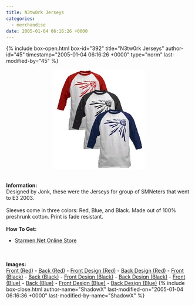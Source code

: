 ```yaml
---
title: N3tw0rk Jerseys
categories:
  - merchandise
date: 2005-01-04 06:16:26 +0000
---
```

{% include box-open.html box-id="392" title="N3tw0rk Jerseys" author-id="45" timestamp="2005-01-04 06:16:26 +0000" type="norm" last-modified-by="45" %}
	<center>
	<img src="/merchandise/images/smn_n3tw0rkj_title.png" border="0" alt="N3tw0rk Jerseys" />
	</center>
	<br /><br />
	<b>Information:</b>
	<br />
	Designed by Jonk, these were the Jerseys for group of SMNeters that went to E3 2003.
	<br /><br />
	Sleeves come in three colors: Red, Blue, and Black. Made out of 100% preshrunk cotton. 
	Print is fade resistant. 
	<br /><br />
	<b>How To Get:</b>
	<br />
	<ul>
	<li><a href="http://www.cafepress.com/starmen/297166">Starmen.Net Online Store</a></li>
	</ul>
	<br /><br />
	<b>Images:</b>
	<br />
	<a href="/merchandise/images/smn_n3tw0rkjr_front.jpg">Front (Red)</a> - <a href="/merchandise/images/smn_n3tw0rkjr_back.jpg">Back (Red)</a> - <a href="/merchandise/images/smn_n3tw0rkjr_fdesign.jpg">Front Design (Red)</a> - 
	<a href="/merchandise/images/smn_n3tw0rkjr_bdesign.jpg">Back Design (Red)</a> - <a href="/merchandise/images/smn_n3tw0rkjbk_front.jpg">Front (Black)</a> - <a href="/merchandise/images/smn_n3tw0rkjbk_back.jpg">Back (Black)</a> - 
	<a href="/merchandise/images/smn_n3tw0rkjbk_fdesign.jpg">Front Design (Black)</a> - <a href="/merchandise/images/smn_n3tw0rkjbk_bdesign.jpg">Back Design (Black)</a> - <a href="/merchandise/images/smn_n3tw0rkjb_front.jpg">Front (Blue)</a> - 
	<a href="/merchandise/images/smn_n3tw0rkjb_back.jpg">Back (Blue)</a> - <a href="/merchandise/images/smn_n3tw0rkjb_fdesign.jpg">Front Design (Blue)</a> - <a href="/merchandise/images/smn_n3tw0rkjb_bdesign.jpg">Back Design (Blue)</a>
{% include box-close.html author-name="ShadowX" last-modified-on="2005-01-04 06:16:36 +0000" last-modified-by-name="ShadowX" %}
